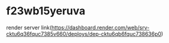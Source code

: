 # f23wb15yeruva
render server link(https://dashboard.render.com/web/srv-cktu6q36fquc7385v660/deploys/dep-cktu6qb6fquc738636p0)
